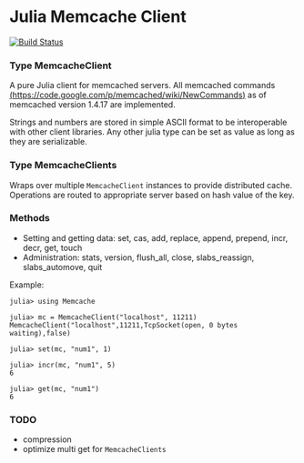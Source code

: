 # Julia Memcache Client

[![Build Status](https://travis-ci.org/tanmaykm/Memcache.jl.png)](https://travis-ci.org/tanmaykm/Memcache.jl)

### Type MemcacheClient
A pure Julia client for memcached servers. All memcached commands [(https://code.google.com/p/memcached/wiki/NewCommands)](https://code.google.com/p/memcached/wiki/NewCommands) as of memcached version 1.4.17 are implemented.

Strings and numbers are stored in simple ASCII format to be interoperable with other client libraries. Any other julia type can be set as value as long as they are serializable.

### Type MemcacheClients
Wraps over multiple `MemcacheClient` instances to provide distributed cache. Operations are routed to appropriate server based on hash value of the key.

### Methods
- Setting and getting data: set, cas, add, replace, append, prepend, incr, decr, get, touch
- Administration: stats, version, flush\_all, close, slabs\_reassign, slabs\_automove, quit

Example:
````
julia> using Memcache

julia> mc = MemcacheClient("localhost", 11211)
MemcacheClient("localhost",11211,TcpSocket(open, 0 bytes waiting),false)

julia> set(mc, "num1", 1)

julia> incr(mc, "num1", 5)
6

julia> get(mc, "num1") 
6
````

### TODO
- compression
- optimize multi get for `MemcacheClients`

